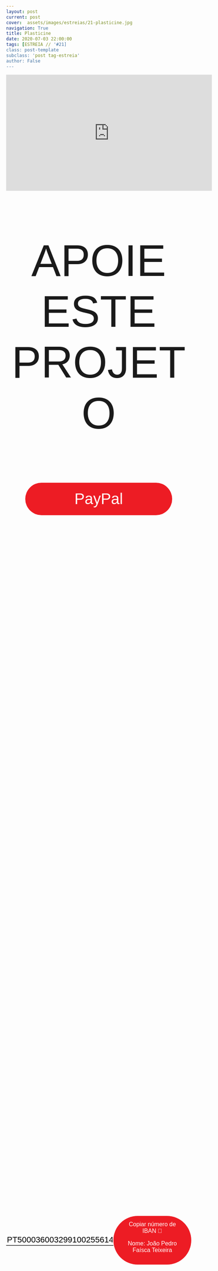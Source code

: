 ```yaml
---
layout: post
current: post
cover:  assets/images/estreias/21-plasticine.jpg
navigation: True
title: Plasticine
date: 2020-07-03 22:00:00
tags: [ESTREIA // '#21]
class: post-template
subclass: 'post tag-estreia'
author: False
---
```


<!-- warning: keep the content after the ? in the link, for autoplay -->
<iframe width="560" height="315" src="https://www.youtube.com/embed/sYs7tonCLD4?rel=0&amp;autoplay=1&amp;controls=0&amp;showinfo=0" frameborder="0" allow="accelerometer; autoplay; encrypted-media; gyroscope; picture-in-picture" allowfullscreen></iframe>



<!-- CSS code for some personalization -->
<style>
    .button {
      margin: auto;  
      display: block;
      border-radius: 70px;
      background-color: #ED1C24;
      border: none;
      color: #FFFFFF;
      text-align: center;
      font-family: "Verdana", sans-serif;
      font-size: 2.6rem;
      padding: 20px;
      width: 25rem;
      transition: all 0.5s;
      cursor: pointer;
    }
    
    .button span {
      cursor: pointer;
      display: inline-block;
      position: relative;
      transition: 0.5s;
    }
    
    .button span:after {
      content: '\00bb';
      position: absolute;
      opacity: 0;
      top: 0;
      right: -20px;
      transition: 0.5s;
    }
    
    .button:hover span {
      padding-right: 25px;
    }
    
    .button:hover span:after {
      opacity: 1;
      right: 0;
       display: inline-block;
    }


    .apoia {
        font-family: "Avant Garde", Avantgarde, "Century Gothic", CenturyGothic, "AppleGothic", sans-serif;
        font-size: 3vmax;
        text-align: center;
        text-transform: uppercase;
        text-rendering: optimizeLegibility;
    }


    .iban{
      margin: auto;  
      text-align: center;
      font-family: "Verdana", sans-serif;
      font-size: 1.8rem;
      padding-top: 2rem;
    }

    .btn {
      border: none;
      background-color: inherit;
      padding: 14px 28px;
      font-size: 16px;
      cursor: pointer;
      display: inline-block;
      font-family: "Verdana", sans-serif;
      border-radius: 70px;
    }

    .btn:hover {background: #454545;}

    .success {color: green;}
    .info {color: dodgerblue;}
    .warning {color: orange;}
    .danger {color: red;}
    .default {color: black;}

    /* Blue */
    .info {
      color: white;
      background: #2196F3;
      background-color: #ED1C24;
      font-family: "Verdana", sans-serif;
    }

    .info:hover {
      background: #454545;
      color: white;
    }

    .no-outline:focus {
      outline: none;
    }

  .info_numbers{
    font-family: "Verdana", sans-serif;
    font-size: 1.4rem;
  }
    
    .centerthat{
      height: 100%;
      display: flex;
      align-items: center;
      justify-content: center;
    }

    input {
      border-top-style: hidden;
      border-right-style: hidden;
      border-left-style: hidden;
      border-bottom-style: groove;
    }

</style>

<!-- JAVASCRIPT functions for autocopying text-->
<script>
function myFunction() {
  /* Get the text field */
  var copyText = document.getElementById("myInput");

  /* Select the text field */
  copyText.select();
  copyText.setSelectionRange(0, 99999); /*For mobile devices*/

  /* Copy the text inside the text field */
  document.execCommand("copy");

  // /* Alert the copied text */
  // alert("Copied the text: " + copyText.value);
}
function myFunction2() {
  /* Get the text field */
  var copyText = document.getElementById("myInput2");

  /* Select the text field */
  copyText.select();
  copyText.setSelectionRange(0, 99999); /*For mobile devices*/

  /* Copy the text inside the text field */
  document.execCommand("copy");

  // /* Alert the copied text */
  // alert("Copied the text: " + copyText.value);
}
</script>




<div class="center">
    <p class = "apoia">APOIE ESTE PROJETO</p> 
    <button class="button" onclick="window.location.href = 'https://www.paypal.me/joaofaisca';"><span>PayPal </span></button> 
<br>
<div class = "centerthat">
  <!-- The text field -->
  <input type="text" class="no-outline info_numbers" value="PT50003600329910025561474" id="myInput"> 
  <!-- The button used to copy the text -->
  <button class="btn info"  onclick="myFunction()">Copiar número de IBAN 🏧<br />

  Nome: João Pedro Faísca Teixeira </button>
</div>
<br>
<br>

<div class = "centerthat"> 
  <!-- The text field -->
  <input type="text" class="no-outline info_numbers" value="965757273" id="myInput2">
  <!-- The button used to copy the text -->
  <button class="btn info" onclick="myFunction2()">Copiar número de MBWAY 📲</button>
</div>
</div>
<br>


Plasticine nasceu em 2018 e a sua sonoridade tem várias influências (jazz, funk, soul, rock, afro-beat, etc.) que se combinam numa diversidade rítmica e harmónica, com melodias contagiantes.
As actuações da banda são pautadas pela criação de diferentes ambientes e pelas dinâmicas bem vincadas.

Ao vivo a formação é variável, contando habitualmente com 9 músicos. O nome, Plasticine, é um reflexo desse conceito, isto é, uma formação maleável e onde a rotatividade dos músicos é em si uma característica, permitindo que cada um dê a sua interpretação aos temas, tornando cada concerto único.


### Segue os Plasticine:
* Site: <a href="https://plasticine.jimdosite.com">https://plasticine.jimdosite.com</a>
* Facebook: <a href="https://facebook.com/plasticinebandpt">https://facebook.com/plasticinebandpt</a>
* Instagram: <a href="https://instagram.com/plasticine.band.pt">https://instagram.com/plasticine.band.pt</a>


